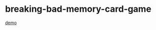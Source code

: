# breaking-bad-memory-card-game

[demo](https://nguyen-thanh-luan-github.github.io/memory-card-game/)
